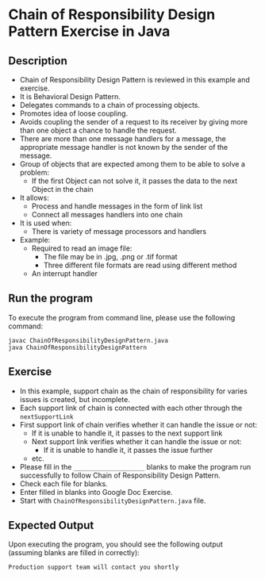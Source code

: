 # Chain of Responsibility Design Pattern Exercise in Java

## Description
* Chain of Responsibility Design Pattern is reviewed in this example and exercise.
* It is Behavioral Design Pattern.
* Delegates commands to a chain of processing objects.
* Promotes idea of loose coupling.
* Avoids coupling the sender of a request to its receiver by giving more than one object a chance to handle the request.
* There are more than one message handlers for a message, the appropriate message handler is not known by the sender of
the message.
* Group of objects that are expected among them to be able to solve a problem:
  * If the first Object can not solve it, it passes the data to the next Object in the chain
* It allows:
  * Process and handle messages in the form of link list
  * Connect all messages handlers into one chain
* It is used when:
  * There is variety of message processors and handlers 
* Example:
  * Required to read an image file:
    * The file may be in .jpg, .png or .tif format
    * Three different file formats are read using different method
  * An interrupt handler

## Run the program
To execute the program from command line, please use the following command:

```
javac ChainOfResponsibilityDesignPattern.java
java ChainOfResponsibilityDesignPattern
```

## Exercise
* In this example, support chain as the chain of responsibility for varies issues is created, but incomplete.
* Each support link of chain is connected with each other through the `nextSupportLink`
* First support link of chain verifies whether it can handle the issue or not:
  * If it is unable to handle it, it passes to the next support link
  * Next support link verifies whether it can handle the issue or not:
    * If it is unable to handle it, it passes the issue further
  * etc.
* Please fill in the `____________________`  blanks to make the program run successfully to follow Chain of
Responsibility Design Pattern.
* Check each file for blanks.
* Enter filled in blanks into Google Doc Exercise.
* Start with `ChainOfResponsibilityDesignPattern.java` file.

## Expected Output
Upon executing the program, you should see the following output (assuming blanks are filled in correctly):

```
Production support team will contact you shortly
```
